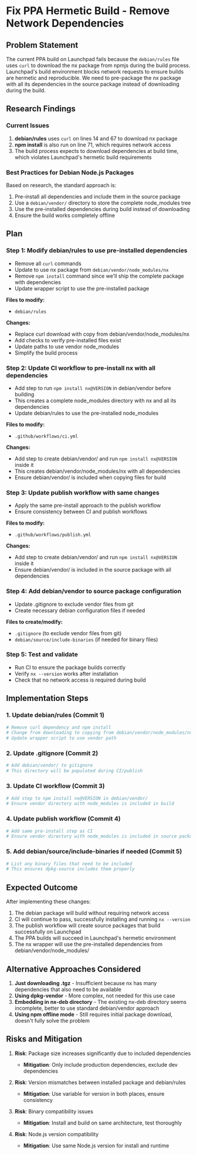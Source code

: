 # Fix PPA Hermetic Build - Remove Network Dependencies

## Problem Statement
The current PPA build on Launchpad fails because the `debian/rules` file uses `curl` to download the nx package from npmjs during the build process. Launchpad's build environment blocks network requests to ensure builds are hermetic and reproducible. We need to pre-package the nx package with all its dependencies in the source package instead of downloading during the build.

## Research Findings

### Current Issues
1. **debian/rules** uses `curl` on lines 14 and 67 to download nx package
2. **npm install** is also run on line 71, which requires network access
3. The build process expects to download dependencies at build time, which violates Launchpad's hermetic build requirements

### Best Practices for Debian Node.js Packages
Based on research, the standard approach is:
1. Pre-install all dependencies and include them in the source package
2. Use a `debian/vendor/` directory to store the complete node_modules tree
3. Use the pre-installed dependencies during build instead of downloading
4. Ensure the build works completely offline

## Plan

### Step 1: Modify debian/rules to use pre-installed dependencies
- Remove all `curl` commands
- Update to use nx package from `debian/vendor/node_modules/nx`
- Remove `npm install` command since we'll ship the complete package with dependencies
- Update wrapper script to use the pre-installed package

**Files to modify:**
- `debian/rules`

**Changes:**
- Replace curl download with copy from debian/vendor/node_modules/nx
- Add checks to verify pre-installed files exist
- Update paths to use vendor node_modules
- Simplify the build process

### Step 2: Update CI workflow to pre-install nx with all dependencies
- Add step to run `npm install nx@VERSION` in debian/vendor before building
- This creates a complete node_modules directory with nx and all its dependencies
- Update debian/rules to use the pre-installed node_modules

**Files to modify:**
- `.github/workflows/ci.yml`

**Changes:**
- Add step to create debian/vendor/ and run `npm install nx@VERSION` inside it
- This creates debian/vendor/node_modules/nx with all dependencies
- Ensure debian/vendor/ is included when copying files for build

### Step 3: Update publish workflow with same changes
- Apply the same pre-install approach to the publish workflow
- Ensure consistency between CI and publish workflows

**Files to modify:**
- `.github/workflows/publish.yml`

**Changes:**
- Add step to create debian/vendor/ and run `npm install nx@VERSION` inside it
- Ensure debian/vendor/ is included in the source package with all dependencies

### Step 4: Add debian/vendor to source package configuration
- Update .gitignore to exclude vendor files from git
- Create necessary debian configuration files if needed

**Files to create/modify:**
- `.gitignore` (to exclude vendor files from git)
- `debian/source/include-binaries` (if needed for binary files)

### Step 5: Test and validate
- Run CI to ensure the package builds correctly
- Verify `nx --version` works after installation
- Check that no network access is required during build

## Implementation Steps

### 1. Update debian/rules (Commit 1)
```bash
# Remove curl dependency and npm install
# Change from downloading to copying from debian/vendor/node_modules/nx
# Update wrapper script to use vendor path
```

### 2. Update .gitignore (Commit 2)
```bash
# Add debian/vendor/ to gitignore
# This directory will be populated during CI/publish
```

### 3. Update CI workflow (Commit 3)
```bash
# Add step to npm install nx@VERSION in debian/vendor/
# Ensure vendor directory with node_modules is included in build
```

### 4. Update publish workflow (Commit 4)
```bash
# Add same pre-install step as CI
# Ensure vendor directory with node_modules is included in source package
```

### 5. Add debian/source/include-binaries if needed (Commit 5)
```bash
# List any binary files that need to be included
# This ensures dpkg-source includes them properly
```

## Expected Outcome

After implementing these changes:
1. The debian package will build without requiring network access
2. CI will continue to pass, successfully installing and running `nx --version`
3. The publish workflow will create source packages that build successfully on Launchpad
4. The PPA builds will succeed in Launchpad's hermetic environment
5. The nx wrapper will use the pre-installed dependencies from debian/vendor/node_modules/

## Alternative Approaches Considered

1. **Just downloading .tgz** - Insufficient because nx has many dependencies that also need to be available
2. **Using dpkg-vendor** - More complex, not needed for this use case
3. **Embedding in nx-deb directory** - The existing nx-deb directory seems incomplete, better to use standard debian/vendor approach
4. **Using npm offline mode** - Still requires initial package download, doesn't fully solve the problem

## Risks and Mitigation

1. **Risk**: Package size increases significantly due to included dependencies
   - **Mitigation**: Only include production dependencies, exclude dev dependencies

2. **Risk**: Version mismatches between installed package and debian/rules
   - **Mitigation**: Use variable for version in both places, ensure consistency

3. **Risk**: Binary compatibility issues
   - **Mitigation**: Install and build on same architecture, test thoroughly

4. **Risk**: Node.js version compatibility
   - **Mitigation**: Use same Node.js version for install and runtime